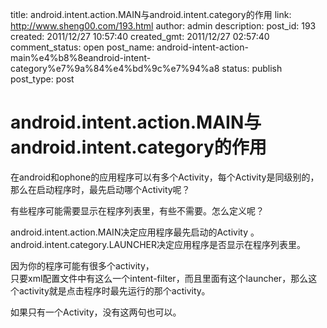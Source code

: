 title: android.intent.action.MAIN与android.intent.category的作用
link: http://www.sheng00.com/193.html
author: admin
description: 
post_id: 193
created: 2011/12/27 10:57:40
created_gmt: 2011/12/27 02:57:40
comment_status: open
post_name: android-intent-action-main%e4%b8%8eandroid-intent-category%e7%9a%84%e4%bd%9c%e7%94%a8
status: publish
post_type: post

# android.intent.action.MAIN与android.intent.category的作用

在android和ophone的应用程序可以有多个Activity，每个Activity是同级别的，那么在启动程序时，最先启动哪个Activity呢？

有些程序可能需要显示在程序列表里，有些不需要。怎么定义呢？

android.intent.action.MAIN决定应用程序最先启动的Activity 。   
android.intent.category.LAUNCHER决定应用程序是否显示在程序列表里。

因为你的程序可能有很多个activity，   
只要xml配置文件中有这么一个intent-filter，而且里面有这个launcher，那么这个activity就是点击程序时最先运行的那个activity。

如果只有一个Activity，没有这两句也可以。